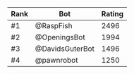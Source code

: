 Rank|Bot|Rating
---|---|---
#1|@RaspFish|2496
#2|@OpeningsBot|1994
#3|@DavidsGuterBot|1496
#4|@pawnrobot|1250
